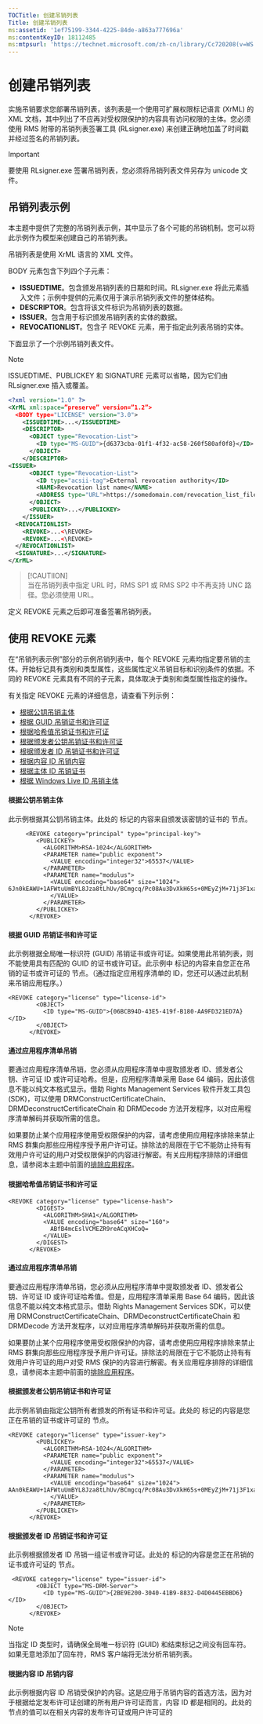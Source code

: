 ```yaml
---
TOCTitle: 创建吊销列表
Title: 创建吊销列表
ms:assetid: '1ef75199-3344-4225-84de-a863a777696a'
ms:contentKeyID: 18112485
ms:mtpsurl: 'https://technet.microsoft.com/zh-cn/library/Cc720208(v=WS.10)'
---
```


创建吊销列表
============

实施吊销要求您部署吊销列表，该列表是一个使用可扩展权限标记语言 (XrML) 的 XML 文档，其中列出了不应再对受权限保护的内容具有访问权限的主体。您必须使用 RMS 附带的吊销列表签署工具 (RLsigner.exe) 来创建正确地加盖了时间戳并经过签名的吊销列表。

> [!IMPORTANT]
> 要使用 RLsigner.exe 签署吊销列表，您必须将吊销列表文件另存为 unicode 文件。 

吊销列表示例
------------

本主题中提供了完整的吊销列表示例，其中显示了各个可能的吊销机制。您可以将此示例作为模型来创建自己的吊销列表。

吊销列表是使用 XrML 语言的 XML 文件。

BODY 元素包含下列四个子元素：

-   **ISSUEDTIME**。包含颁发吊销列表的日期和时间。RLsigner.exe 将此元素插入文件；示例中提供的元素仅用于演示吊销列表文件的整体结构。
-   **DESCRIPTOR**。包含将该文件标识为吊销列表的数据。
-   **ISSUER**。包含用于标识颁发吊销列表的实体的数据。
-   **REVOCATIONLIST**。包含子 REVOKE 元素，用于指定此列表吊销的实体。

下面显示了一个示例吊销列表文件。

> [!NOTE]  
> ISSUEDTIME、PUBLICKEY 和 SIGNATURE 元素可以省略，因为它们由 RLsigner.exe 插入或覆盖。

```XML
<?xml version="1.0" ?> 
<XrML xml:space=”preserve” version=”1.2”>
  <BODY type="LICENSE" version="3.0">
    <ISSUEDTIME>...</ISSUEDTIME> 
    <DESCRIPTOR>
      <OBJECT type="Revocation-List">
        <ID type="MS-GUID">{d6373cba-01f1-4f32-ac58-260f580af0f8}</ID>
      </OBJECT>
    </DESCRIPTOR>
<ISSUER>
      <OBJECT type="Revocation-List">
        <ID type="acsii-tag">External revocation authority</ID>
        <NAME>Revocation list name</NAME>
        <ADDRESS type="URL">https://somedomain.com/revocation_list_file</ADDRESS>
      </OBJECT>
      <PUBLICKEY>...</PUBLICKEY>
    </ISSUER>
  <REVOCATIONLIST>
    <REVOKE>...<\REVOKE>
    <REVOKE>...<\REVOKE>
  </REVOCATIONLIST>
  <SIGNATURE>...</SIGNATURE>
</XrML>
```


> [!CAUTIION]  
> 当在吊销列表中指定 URL 时，RMS SP1 或 RMS SP2 中不再支持 UNC 路径。您必须使用 URL。 

定义 REVOKE 元素之后即可准备签署吊销列表。

使用 REVOKE 元素
----------------

在“吊销列表示例”部分的示例吊销列表中，每个 REVOKE 元素均指定要吊销的主体。开始标记具有类别和类型属性，这些属性定义吊销目标和识别条件的依据。不同的 REVOKE 元素具有不同的子元素，具体取决于类别和类型属性指定的操作。

有关指定 REVOKE 元素的详细信息，请查看下列示例：

-   [根据公钥吊销主体](#bkmk_1)
-   [根据 GUID 吊销证书和许可证](#bkmk_2)
-   [根据哈希值吊销证书和许可证](#bkmk_3)
-   [根据颁发者公钥吊销证书和许可证](#bkmk_4)
-   [根据颁发者 ID 吊销证书和许可证](#bkmk_5)
-   [根据内容 ID 吊销内容](#bkmk_6)
-   [根据主体 ID 吊销证书](#bkmk_10)
-   [根据 Windows Live ID 吊销主体](#bkmk_7)

 
#### 根据公钥吊销主体

此示例根据其公钥吊销主体。此处的 <PUBLICKEY> 标记的内容来自颁发该密钥的证书的 <BODY><ISSUEDPRINCIPALS><PRINCIPAL><PUBLICKEY> 节点。

```
     <REVOKE category="principal" type="principal-key">
        <PUBLICKEY>
          <ALGORITHM>RSA-1024</ALGORITHM>
          <PARAMETER name="public exponent">
            <VALUE encoding="integer32">65537</VALUE>
          </PARAMETER>
          <PARAMETER name="modulus">
            <VALUE encoding="base64" size="1024">
6Jn0kEAWU+1AFWtuUmBYL8Jza8tLhUv/BCmgcq/Pc08Au3DvXkH65s+0MEyZjM+71j3F1xaXUSst+wH2FjApkY1RxgL8VAKIuEvIy9hRrvY1YhJx/0Ite5fZeg2crUFrmoQgZzaJ50FvoakA2QMgZZgxoQmwiGE0y40cEJtIlE0=
            </VALUE>
          </PARAMETER>
        </PUBLICKEY>
      </REVOKE>
```
 
#### 根据 GUID 吊销证书和许可证

此示例根据全局唯一标识符 (GUID) 吊销证书或许可证。如果使用此吊销列表，则不能使用具有匹配的 GUID 的证书或许可证。此示例中 <ID> 标记的内容来自您正在吊销的证书或许可证的 <BODY><DESCRIPT><OBJECT><ID> 节点。（通过指定应用程序清单的 ID，您还可以通过此机制来吊销应用程序。）

```
<REVOKE category="license" type="license-id">
        <OBJECT>
          <ID type="MS-GUID">{06BCB94D-43E5-419f-B180-AA9FD321ED7A}</ID>
        </OBJECT>
      </REVOKE>
```

        
#### 通过应用程序清单吊销

要通过应用程序清单吊销，您必须从应用程序清单中提取颁发者 ID、颁发者公钥、许可证 ID 或许可证哈希。但是，应用程序清单采用 Base 64 编码，因此该信息不能以纯文本格式显示。借助 Rights Management Services 软件开发工具包 (SDK)，可以使用 DRMConstructCertificateChain、DRMDeconstructCertificateChain 和 DRMDecode 方法开发程序，以对应用程序清单解码并获取所需的信息。

如果要防止某个应用程序使用受权限保护的内容，请考虑使用应用程序排除来禁止 RMS 群集向那些应用程序授予用户许可证。排除法的局限在于它不能防止持有有效用户许可证的用户对受权限保护的内容进行解密。有关应用程序排除的详细信息，请参阅本主题中前面的[排除应用程序](https://technet.microsoft.com/b68ae4b2-b9ba-44ae-90cb-c88df600ec86)。

 
#### 根据哈希值吊销证书和许可证

```
<REVOKE category="license" type="license-hash">
        <DIGEST>
          <ALGORITHM>SHA1</ALGORITHM>
          <VALUE encoding="base64" size="160">
            ABfB4mcEslVCMEZR9reACqXHCoQ=
          </VALUE>
        </DIGEST>
      </REVOKE>
```

#### 通过应用程序清单吊销

要通过应用程序清单吊销，您必须从应用程序清单中提取颁发者 ID、颁发者公钥、许可证 ID 或许可证哈希值。但是，应用程序清单采用 Base 64 编码，因此该信息不能以纯文本格式显示。借助 Rights Management Services SDK，可以使用 DRMConstructCertificateChain、DRMDeconstructCertificateChain 和 DRMDecode 方法开发程序，以对应用程序清单解码并获取所需的信息。

如果要防止某个应用程序使用受权限保护的内容，请考虑使用应用程序排除来禁止 RMS 群集向那些应用程序授予用户许可证。排除法的局限在于它不能防止持有有效用户许可证的用户对受 RMS 保护的内容进行解密。有关应用程序排除的详细信息，请参阅本主题中前面的[排除应用程序](https://technet.microsoft.com/b68ae4b2-b9ba-44ae-90cb-c88df600ec86)。

 
#### 根据颁发者公钥吊销证书和许可证

此示例吊销由指定公钥所有者颁发的所有证书和许可证。此处的 <PUBLICKEY> 标记的内容是您正在吊销的证书或许可证的 <BODY><ISSUER><PUBLICKEY> 节点。

```
<REVOKE category="license" type="issuer-key">
        <PUBLICKEY>
          <ALGORITHM>RSA-1024</ALGORITHM>
          <PARAMETER name="public exponent">
            <VALUE encoding="integer32">65537</VALUE>
          </PARAMETER>
          <PARAMETER name="modulus">
            <VALUE encoding="base64" size="1024">
AAn0kEAWU+1AFWtuUmBYL8Jza8tLhUv/BCmgcq/Pc08Au3DvXkH65s+0MEyZjM+71j3F1xaXUSst+wH2FjApkY1RxgL8VAKIuEvIy9hRrvY1YhJx/0Ite5fZeg2crUFrmoQgZzaJ50FvoakA2QMgZZgxoQmwiGE0y40cEJtIlE0=
            </VALUE>
          </PARAMETER>
        </PUBLICKEY>
      </REVOKE>
```

#### 根据颁发者 ID 吊销证书和许可证

此示例根据颁发者 ID 吊销一组证书或许可证。此处的 <ID> 标记的内容是您正在吊销的证书或许可证的 <BODY><ISSUER><OBJECT><ID> 节点。

``` 
 <REVOKE category="license" type="issuer-id">
        <OBJECT type="MS-DRM-Server">
          <ID type="MS-GUID">{2BE9E200-3040-41B9-8832-D4D0445EBBD6}</ID> 
        </OBJECT>
      </REVOKE>
```



> [!NOTE]  
> 当指定 ID 类型时，请确保全局唯一标识符 (GUID) 和结束标记之间没有回车符。如果无意地添加了回车符，RMS 客户端将无法分析吊销列表。 

 
#### 根据内容 ID 吊销内容

此示例根据内容 ID 吊销受保护的内容。这是应用于吊销内容的首选方法，因为对于根据给定发布许可证创建的所有用户许可证而言，内容 ID 都是相同的。此处的 <OBJECT> 节点的值可以在相关内容的发布许可证或用户许可证的 <BODY><WORK><OBJECT> 节点中找到。

```
<REVOKE category="content" type="content-id">
        <OBJECT type="Microsoft Office Document">
          <ID type="MS-GUID">{8702641D-3512-4AA4-A584-84C703A5B5C0}</ID>
        </OBJECT>
      </REVOKE>
```

> [!NOTE]  
> 当指定 ID 类型时，请确保全局唯一标识符 (GUID) 和结束标记之间没有回车符。如果无意地添加了回车符，RMS 客户端将无法分析吊销列表。 

 
#### 根据 Windows 帐户吊销主体

此示例根据 Windows 帐户吊销用户或授权主体。此处的 <OBJECT> 元素的内容来自权限帐户证书或用户许可证的 <BODY><ISSUEDPRINCIPALS><PRINCIPAL><OBJECT> 节点。

```
<REVOKE category="principal" type="principal-id">
        <OBJECT type="Group-Identity">
          <ID type="Windows">{Windows account SID}</ID> 
          <NAME>{E-mail address}</NAME> 
        </OBJECT>
      </REVOKE>
```

> [!NOTE]  
> 当指定 ID 类型时，请确保 Windows 帐户 SID 和结束标记之间没有回车符。如果无意地添加了回车符，RMS 客户端将无法分析吊销列表。

 
#### 根据 Windows Live ID 吊销主体

此示例根据 Windows Live ID 吊销用户或授权主体。此处的 <OBJECT> 元素的内容来自权限帐户证书或用户许可证的 <BODY><ISSUEDPRINCIPALS><PRINCIPAL><OBJECT> 节点。

```
<REVOKE category="principal" type="principal-id">
        <OBJECT type="Group-Identity">
          <ID type="Passport">{PUID}</ID> 
          <NAME>michael@contoso.com</NAME> 
        </OBJECT>
      </REVOKE>
```

> [!NOTE]  
> 当指定 ID 类型时，请确保主体唯一标识符 (PUID) 和结束标记之间没有回车符。如果无意地添加了回车符，RMS 客户端将无法分析吊销列表。 

 
在吊销列表中插入签名
--------------------

创建吊销列表完毕后，您必须按照本主题所述在吊销列表中插入签名。然后，您可以将该吊销列表存放到在关联的权限策略模板中指定的 URL 下，以便用户访问。

插入签名时，第一步是使用强名称工具 (Sn.exe) 为吊销列表生成密钥对和密钥文件。Sn.exe 工具包含在 Microsoft .NET Framework SDK 1.1 中，您可以从 Microsoft 网站 [https://go.microsoft.com/fwlink/?LinkId=104796](https://go.microsoft.com/fwlink/?linkid=104796)（页面可能为英文）下载该 SDK。

吊销列表文件必须保存为 UNICODE 文件，以便使用 RLsigner.exe 进行签署

**使用 Sn.exe 生成新的密钥对并将该密钥对写入文件中**
1.  创建私钥。在命令提示符处键入下列命令，然后按 Enter：

    **sn -k** *私钥文件***.snk**

    其中，*私钥文件*是密钥文件的名称。

2.  使用 Sn.exe 从在步骤 1 中创建的密钥对文件中提取公钥，并将它导出到独立的文件中。键入下列命令，然后按 Enter：

    **sn -p** *私钥文件 公钥文件*

    其中，*私钥文件*是在步骤 1 中创建的私钥文件的名称，而*公钥文件*是将存储导出的公钥的文件名。

3.  将私钥文件（在步骤 1 中创建）的扩展名从 .snk 更改为 .dat 以与 RLsigner.exe 配合使用。

4.  使用 RLsigner.exe 将签名插入到吊销列表文件中。此工具包含在 RMS 中。默认情况下，它位于 %systemdrive%\\Program Files\\Windows Rights Management Services\\Tools 目录中。


> [!NOTE]  
> RLsigner.exe 不支持包括空格的文件名。                                 

 
使用 RLsigner.exe
-----------------

运行 RLsigner.exe 时，它首先使用密钥文件中提供的私钥创建签名。然后创建基于您提供的吊销列表文件的输出文件。

> [!IMPORTANT]  
> 吊销列表文件必须保存为 UNICODE 文件以使用 RLsigner.exe。                   

要使用 RLsigner.exe 来签署吊销列表，请在命令提示符处键入下列命令：

**rlsigner.exe** *输入文件* **{-f** *密钥文件* **| -h** *容器名称* **CSP}** *输出文件*


使用下列信息完成该命令的输入参数：



 
<p></p>

<table style="border:1px solid black;">
<colgroup>
<col width="50%" />
<col width="50%" />
</colgroup>
<thead>
<tr class="header">
<th style="border:1px solid black;" >参数</th>
<th style="border:1px solid black;" >描述</th>
</tr>
</thead>
<tbody>
<tr class="odd">
<td style="border:1px solid black;"><em>输入文件</em></td>
<td style="border:1px solid black;">已准备好的符合 XrML 的吊销列表文件的名称</td>
</tr>
<tr class="even">
<td style="border:1px solid black;"><em>密钥文件</em></td>
<td style="border:1px solid black;">同时包含所生成的公钥和私钥的文件的名称</td>
</tr>
<tr class="odd">
<td style="border:1px solid black;"><em>容器名称</em></td>
<td style="border:1px solid black;">密钥容器的名称</td>
</tr>
<tr class="even">
<td style="border:1px solid black;"><em>输出文件</em></td>
<td style="border:1px solid black;">该工具将创建的已签署吊销列表文件的名称</td>
</tr>
</tbody>
</table>

<p></p>

  
> [!NOTE]  
> RLsigner.exe 不支持包括空格的文件名。                                 
  
下列示例描述在使用不同的加密服务提供程序时如何在命令提示符处使用 RLsigner.exe：
  
-   使用密钥文件的命令行语法示例：  
    **rlsigner.exe rl.xml -f key.dat output.xml**  
-   使用硬件安全模块的命令行语法示例：  
    **rlsigner.exe rl.xml -h Container CSP output.xml**
  
RLsigner.exe 在返回代码中提供基本的错误信息和成功信息。下表描述了可能的返回代码。
  


 
<p></p>

<table style="border:1px solid black;">
<colgroup>
<col width="50%" />
<col width="50%" />
</colgroup>
<thead>
<tr class="header">
<th style="border:1px solid black;" >返回代码</th>
<th style="border:1px solid black;" >描述</th>
</tr>
</thead>
<tbody>
<tr class="odd">
<td style="border:1px solid black;">0</td>
<td style="border:1px solid black;">成功</td>
</tr>
<tr class="even">
<td style="border:1px solid black;">-1</td>
<td style="border:1px solid black;">无法读取源文件</td>
</tr>
<tr class="odd">
<td style="border:1px solid black;">-2</td>
<td style="border:1px solid black;">无法读取密钥文件</td>
</tr>
<tr class="even">
<td style="border:1px solid black;">-3</td>
<td style="border:1px solid black;">密钥文件无效</td>
</tr>
<tr class="odd">
<td style="border:1px solid black;">-4</td>
<td style="border:1px solid black;">源文件无效</td>
</tr>
<tr class="even">
<td style="border:1px solid black;">-5</td>
<td style="border:1px solid black;">无法写入输出文件</td>
</tr>
<tr class="odd">
<td style="border:1px solid black;">-6</td>
<td style="border:1px solid black;">未知错误</td>
</tr>
</tbody>
</table>

<p></p>

  
您可能需要根据为服务器指定的刷新率来计划吊销列表的签署。
  
您也可以使用脚本自动完成吊销列表签署过程。下列示例 VBScript 调用 RLsigner.exe，并将结果写入系统事件日志。
  
```VB
const EVT_SUCCESS       = 0
const EVT_ERROR         = 1
const EVT_WARNING       = 2
const EVT_INFORMATION   = 4
const EVT_AUDIT_SUCCESS = 8
const EVT_AUDIT_FAILURE = 16

Dim WshShell, oExec

Set WshShell = CreateObject( "WScript.Shell" )
Set oExec = WshShell.Exec("rlsigner.exe input_file key_file output_file")
Do While oExec.Status = 0
     WScript.Sleep 100
Loop

if WshShell.ExitCode <> 0 Then
    WshShell.LogEvent EVT_ERROR, "RLsigner failed with error """ + WshShell.ExitCode + """"
else
    WshShell.LogEvent EVT_SUCCESS, "RLsigner completed successfully"
end if
```


